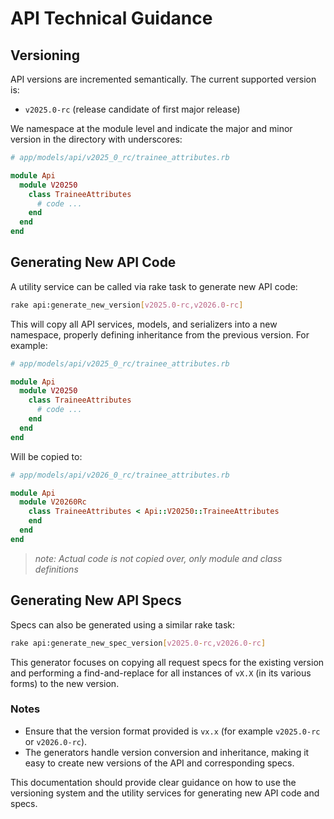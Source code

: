 # API Technical Guidance

## Versioning

API versions are incremented semantically. The current supported version is:

- `v2025.0-rc` (release candidate of first major release)

We namespace at the module level and indicate the major and minor version in the directory with underscores:

```ruby
# app/models/api/v2025_0_rc/trainee_attributes.rb

module Api
  module V20250
    class TraineeAttributes
      # code ...
    end
  end
end
```

## Generating New API Code

A utility service can be called via rake task to generate new API code:

```sh
rake api:generate_new_version[v2025.0-rc,v2026.0-rc]
```

This will copy all API services, models, and serializers into a new namespace, properly defining inheritance from the previous version. For example:

```ruby
# app/models/api/v2025_0_rc/trainee_attributes.rb

module Api
  module V20250
    class TraineeAttributes
      # code ...
    end
  end
end
```

Will be copied to:

```ruby
# app/models/api/v2026_0_rc/trainee_attributes.rb

module Api
  module V20260Rc
    class TraineeAttributes < Api::V20250::TraineeAttributes
    end
  end
end
```

> _note: Actual code is not copied over, only module and class definitions_

## Generating New API Specs

Specs can also be generated using a similar rake task:

```sh
rake api:generate_new_spec_version[v2025.0-rc,v2026.0-rc]
```

This generator focuses on copying all request specs for the existing version and performing a find-and-replace for all instances of `vX.X` (in its various forms) to the new version.

### Notes

- Ensure that the version format provided is `vx.x` (for example `v2025.0-rc` or `v2026.0-rc`).
- The generators handle version conversion and inheritance, making it easy to create new versions of the API and corresponding specs.

This documentation should provide clear guidance on how to use the versioning system and the utility services for generating new API code and specs.
